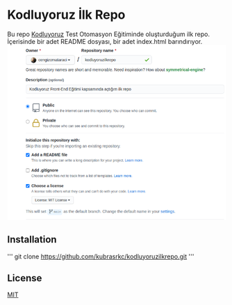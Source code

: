# Kodluyoruz İlk Repo
Bu repo [Kodluyoruz](https://www.kodluyoruz.org/) Test Otomasyon Eğitiminde oluşturduğum ilk repo. İçerisinde bir adet README dosyası, bir adet index.html barındırıyor.
![ödev görseli](https://raw.githubusercontent.com/Kodluyoruz/taskforce/main/git/odev1/figures/github.png)
## Installation
'''
git clone https://github.com/kubrasrkc/kodluyoruzilkrepo.git
'''
## License
[MIT](https://choosealicense.com/licenses/mit/)
